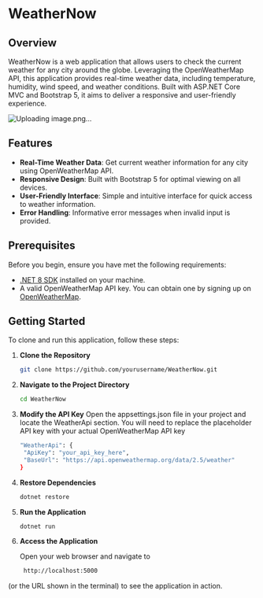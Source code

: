 # WeatherNow

## Overview
WeatherNow is a web application that allows users to check the current weather for any city around the globe. Leveraging the OpenWeatherMap API, this application provides real-time weather data, including temperature, humidity, wind speed, and weather conditions. Built with ASP.NET Core MVC and Bootstrap 5, it aims to deliver a responsive and user-friendly experience.

![Uploading image.png…]()


## Features
- **Real-Time Weather Data**: Get current weather information for any city using OpenWeatherMap API.
- **Responsive Design**: Built with Bootstrap 5 for optimal viewing on all devices.
- **User-Friendly Interface**: Simple and intuitive interface for quick access to weather information.
- **Error Handling**: Informative error messages when invalid input is provided.

## Prerequisites
Before you begin, ensure you have met the following requirements:
- [.NET 8 SDK](https://dotnet.microsoft.com/download/dotnet/8.0) installed on your machine.
- A valid OpenWeatherMap API key. You can obtain one by signing up on [OpenWeatherMap](https://openweathermap.org/).

## Getting Started

To clone and run this application, follow these steps:

1. **Clone the Repository**
   
   ```bash
   git clone https://github.com/yourusername/WeatherNow.git

3. **Navigate to the Project Directory**
   
   ```bash
   cd WeatherNow

4. **Modify the API Key**
Open the appsettings.json file in your project and locate the WeatherApi section. You will need to replace the placeholder API key with your actual OpenWeatherMap API key
   ```bash
   "WeatherApi": {
    "ApiKey": "your_api_key_here", 
    "BaseUrl": "https://api.openweathermap.org/data/2.5/weather"
   }

5. **Restore Dependencies**
   
   ```bash
   dotnet restore

6. **Run the Application**
   
   ```bash
   dotnet run

7. **Access the Application**

   Open your web browser and navigate to
   ```bash
    http://localhost:5000
(or the URL shown in the terminal) to see the application in action. 

   
